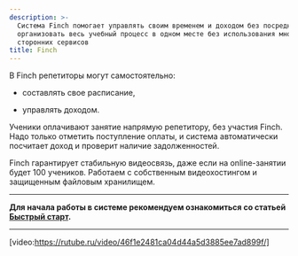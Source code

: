 ```yaml
---
description: >-
  Система Finch помогает управлять своим временем и доходом без посредников и
  организовать весь учебный процесс в одном месте без использования множества
  сторонних сервисов
title: Finch
---
```


В Finch репетиторы могут самостоятельно:

-  составлять свое расписание,

-  управлять доходом.

Ученики оплачивают занятие напрямую репетитору, без участия Finch. Надо только отметить поступление оплаты, и система автоматически посчитает доход и проверит наличие задолженностей.

Finch гарантирует стабильную видеосвязь, даже если на online-занятии будет 100 учеников. Работаем с собственным видеохостингом и защищенным файловым хранилищем.

---

**Для начала работы в системе рекомендуем ознакомиться со статьей** [**Быстрый старт**](./rekomendacii/bystryi-start)**.**

---

[video:https://rutube.ru/video/46f1e2481ca04d44a5d3885ee7ad899f/]